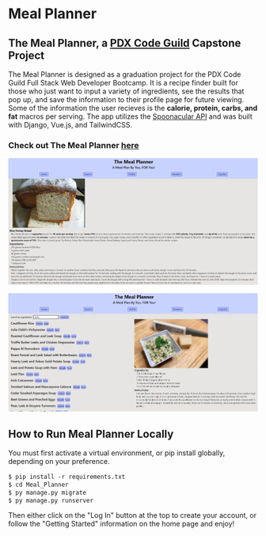 # Meal Planner

## The Meal Planner, a [PDX Code Guild](https://pdxcodeguild.com/) Capstone Project

The Meal Planner is designed as a graduation project for the PDX Code Guild Full Stack Web Developer Bootcamp. It is a recipe finder built for those who just want to input a variety of ingredients, see the results that pop up, and save the information to their profile page for future viewing. Some of the information the user recieves is the **calorie, protein, carbs, and fat** macros per serving. The app utilizes the [Spoonacular API](https://spoonacular.com/food-api/) and was built with Django, Vue.js, and TailwindCSS.

### Check out The Meal Planner [here](https://tardi-meal-planner.herokuapp.com/)

![Meal Planner Recipe Information](RecipeInfo.JPG)

![Meal Planner Serach Results](Search.JPG)

## How to Run Meal Planner Locally

You must first activate a virtual environment, or pip install globally, depending on your preference. 

```
$ pip install -r requirements.txt
$ cd Meal_Planner
$ py manage.py migrate
$ py manage.py runserver
```

Then either click on the "Log In" button at the top to create your account, or follow the "Getting Started" information on the home page and enjoy!
